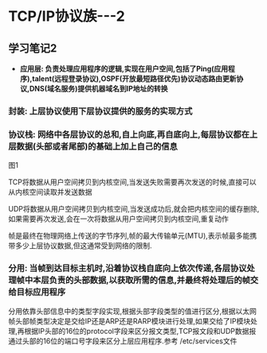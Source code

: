 # TCP/IP协议族---2

## 学习笔记2

- **应用层: 负责处理应用程序的逻辑,实现在用户空间,包括了Ping(应用程序),talent(远程登录协议),OSPF(开放最短路径优先)协议动态路由更新协议,DNS(域名服务)提供机器域名到IP地址的转换**


### 封装: 上层协议使用下层协议提供的服务的实现方式
### 协议栈: 网络中各层协议的总和,自上向底,再自底向上,每层协议都在上层数据(头部或者尾部)的基础上加上自己的信息

图1

TCP将数据从用户空间拷贝到内核空间,当发送失败需要再次发送的时候,直接可以从内核空间读取并发送数据

UDP将数据从用户空间拷贝到内核空间,当发送成功后,就会把内核空间的缓存删除,如果需要再次发送,会在一次将数据从用户空间拷贝到内核空间,重复动作

帧是最终在物理网络上传送的字节序列,帧的最大传输单元(MTU),表示帧最多能携带多少上层协议数据,但这通常受到网络的限制.

### 分用: 当帧到达目标主机时,沿着协议栈自底向上依次传递,各层协议处理帧中本层负责的头部数据,以获取所需的信息,并最终将处理后的帧交给目标应用程序

分用依靠头部信息中的类型字段实现,根据头部字段类型的值进行区分,根据以太网帧头部帧类型决定是交给IP还是ARP还是RARP模块进行处理,如果交给了IP模块处理,再根据IP头部的16位的protocol字段来区分报文类型,TCP报文段和UDP数据报通过头部的16位的端口号字段来区分上层应用程序.参考 /etc/services文件
